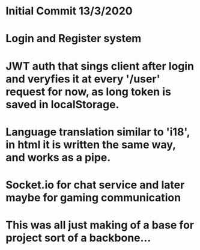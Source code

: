 # Initial Commit 13/3/2020
#  
# Login and Register system
# JWT auth that sings client after login and veryfies it at every '/user' request for now, as long token is saved in localStorage.
# Language translation similar to 'i18', in html it is written the same way, and works as a pipe.
# Socket.io for chat service and later maybe for gaming communication
#   
#   This was all just making of a base for project sort of a backbone...